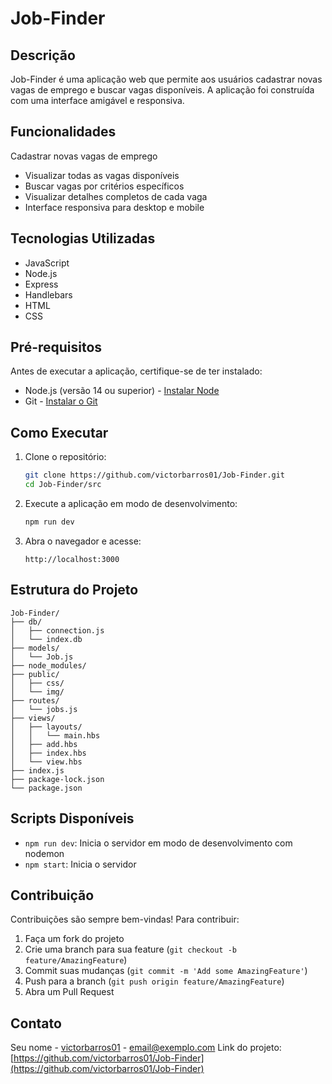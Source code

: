 
# Job-Finder
## Descrição
Job-Finder é uma aplicação web que permite aos usuários cadastrar novas vagas de emprego e buscar vagas disponíveis. A aplicação foi construída com uma interface amigável e responsiva.
## Funcionalidades
Cadastrar novas vagas de emprego

- Visualizar todas as vagas disponíveis
- Buscar vagas por critérios específicos
- Visualizar detalhes completos de cada vaga
- Interface responsiva para desktop e mobile

## Tecnologias Utilizadas
- JavaScript
- Node.js
- Express
- Handlebars
- HTML
- CSS
## Pré-requisitos
Antes de executar a aplicação, certifique-se de ter instalado:
- Node.js (versão 14 ou superior) - [Instalar Node](https://nodejs.org/pt/download)
- Git - [Instalar o Git](https://git-scm.com/downloads)
## Como Executar
1. Clone o repositório:
   ```bash
   git clone https://github.com/victorbarros01/Job-Finder.git
   cd Job-Finder/src
   ```
2. Execute a aplicação em modo de desenvolvimento:
   ```bash
   npm run dev
   ```
3. Abra o navegador e acesse:
   ```
   http://localhost:3000
   ```
## Estrutura do Projeto
```
Job-Finder/
├── db/
│   ├── connection.js
│   └── index.db
├── models/
│   └── Job.js
├── node_modules/
├── public/
│   ├── css/
│   └── img/
├── routes/
│   └── jobs.js
├── views/
│   ├── layouts/
│   │   └── main.hbs
│   ├── add.hbs
│   ├── index.hbs
│   └── view.hbs
├── index.js
├── package-lock.json
└── package.json

```
## Scripts Disponíveis
- `npm run dev`: Inicia o servidor em modo de desenvolvimento com nodemon
- `npm start`: Inicia o servidor
## Contribuição
Contribuições são sempre bem-vindas! Para contribuir:
1. Faça um fork do projeto
2. Crie uma branch para sua feature (`git checkout -b feature/AmazingFeature`)
3. Commit suas mudanças (`git commit -m 'Add some AmazingFeature'`)
4. Push para a branch (`git push origin feature/AmazingFeature`)
5. Abra um Pull Request
## Contato
Seu nome - [victorbarros01](https://github.com/victorbarros01) - email@exemplo.com
Link do projeto: [https://github.com/victorbarros01/Job-Finder](https://github.com/victorbarros01/Job-Finder)

